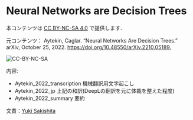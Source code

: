 # Neural Networks are Decision Trees

本コンテンツは [CC BY-NC-SA 4.0](https://creativecommons.org/licenses/by-nc-sa/4.0/) で提供します．

元コンテンツ： Aytekin, Caglar. “Neural Networks Are Decision Trees.” arXiv, October 25, 2022. [https://doi.org/10.48550/arXiv.2210.05189.
](https://doi.org/10.48550/arXiv.2210.05189)

![CC-BY-NC-SA](https://mirrors.creativecommons.org/presskit/buttons/88x31/png/by-nc-sa.png)

内容:

+ Aytekin_2022_transcription
    機械翻訳用文字起こし
+ Aytekin_2022_jp
    上記の和訳(DeepLの翻訳を元に体裁を整えた程度)
+ Aytekin_2022_summary
    要約

文責：[Yuki Sakishita](https://y-saki26.github.io/pages/)
